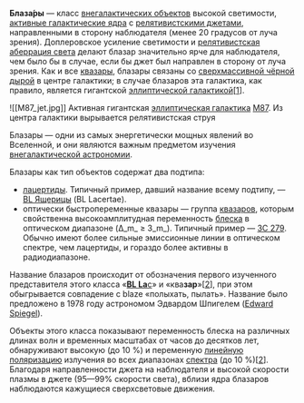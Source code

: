 **Блаза́ры** — класс [внегалактических объектов](https://ru.wikipedia.org/wiki/%D0%92%D0%BD%D0%B5%D0%B3%D0%B0%D0%BB%D0%B0%D0%BA%D1%82%D0%B8%D1%87%D0%B5%D1%81%D0%BA%D0%B0%D1%8F_%D0%B0%D1%81%D1%82%D1%80%D0%BE%D0%BD%D0%BE%D0%BC%D0%B8%D1%8F "Внегалактическая астрономия") высокой светимости, [активные галактические ядра](https://ru.wikipedia.org/wiki/%D0%90%D0%BA%D1%82%D0%B8%D0%B2%D0%BD%D1%8B%D0%B5_%D1%8F%D0%B4%D1%80%D0%B0_%D0%B3%D0%B0%D0%BB%D0%B0%D0%BA%D1%82%D0%B8%D0%BA "Активные ядра галактик") с [релятивистскими джетами](https://ru.wikipedia.org/wiki/%D0%A0%D0%B5%D0%BB%D1%8F%D1%82%D0%B8%D0%B2%D0%B8%D1%81%D1%82%D1%81%D0%BA%D0%B0%D1%8F_%D1%81%D1%82%D1%80%D1%83%D1%8F "Релятивистская струя"), направленными в сторону наблюдателя (менее 20 градусов от луча зрения). Доплеровское усиление светимости и [релятивистская](https://ru.wikipedia.org/wiki/%D0%A0%D0%B5%D0%BB%D1%8F%D1%82%D0%B8%D0%B2%D0%B8%D1%81%D1%82%D1%81%D0%BA%D0%B0%D1%8F_%D0%B0%D0%B1%D0%B5%D1%80%D1%80%D0%B0%D1%86%D0%B8%D1%8F "Релятивистская аберрация") [аберрация света](https://ru.wikipedia.org/wiki/%D0%90%D0%B1%D0%B5%D1%80%D1%80%D0%B0%D1%86%D0%B8%D1%8F_%D1%81%D0%B2%D0%B5%D1%82%D0%B0 "Аберрация света") делают блазар значительно ярче для наблюдателя, чем было бы в случае, если бы джет был направлен в сторону от луча зрения. Как и все [квазары](https://ru.wikipedia.org/wiki/%D0%9A%D0%B2%D0%B0%D0%B7%D0%B0%D1%80 "Квазар"), блазары связаны со [сверхмассивной чёрной дырой](https://ru.wikipedia.org/wiki/%D0%A1%D0%B2%D0%B5%D1%80%D1%85%D0%BC%D0%B0%D1%81%D1%81%D0%B8%D0%B2%D0%BD%D0%B0%D1%8F_%D1%87%D1%91%D1%80%D0%BD%D0%B0%D1%8F_%D0%B4%D1%8B%D1%80%D0%B0 "Сверхмассивная чёрная дыра") в центре галактики; в случае блазаров эта галактика, как правило, является гигантской [эллиптической галактикой](https://ru.wikipedia.org/wiki/%D0%AD%D0%BB%D0%BB%D0%B8%D0%BF%D1%82%D0%B8%D1%87%D0%B5%D1%81%D0%BA%D0%B0%D1%8F_%D0%B3%D0%B0%D0%BB%D0%B0%D0%BA%D1%82%D0%B8%D0%BA%D0%B0 "Эллиптическая галактика")\[[1](https://ru.wikipedia.org/wiki/%D0%91%D0%BB%D0%B0%D0%B7%D0%B0%D1%80#cite_note-1)\].

![[M87_jet.jpg]]
Активная гигантская [эллиптическая галактика](https://ru.wikipedia.org/wiki/%D0%AD%D0%BB%D0%BB%D0%B8%D0%BF%D1%82%D0%B8%D1%87%D0%B5%D1%81%D0%BA%D0%B0%D1%8F_%D0%B3%D0%B0%D0%BB%D0%B0%D0%BA%D1%82%D0%B8%D0%BA%D0%B0 "Эллиптическая галактика") [M87](https://ru.wikipedia.org/wiki/M_87_(%D0%B3%D0%B0%D0%BB%D0%B0%D0%BA%D1%82%D0%B8%D0%BA%D0%B0) "M 87 (галактика)"). Из центра галактики вырывается релятивистская струя 

Блазары — одни из самых энергетически мощных явлений во Вселенной, и они являются важным предметом изучения [внегалактической астрономии](https://ru.wikipedia.org/wiki/%D0%92%D0%BD%D0%B5%D0%B3%D0%B0%D0%BB%D0%B0%D0%BA%D1%82%D0%B8%D1%87%D0%B5%D1%81%D0%BA%D0%B0%D1%8F_%D0%B0%D1%81%D1%82%D1%80%D0%BE%D0%BD%D0%BE%D0%BC%D0%B8%D1%8F "Внегалактическая астрономия").

Блазары как тип объектов содержат два подтипа:

-   [лацертиды](https://ru.wikipedia.org/wiki/%D0%9B%D0%B0%D1%86%D0%B5%D1%80%D1%82%D0%B8%D0%B4%D0%B0_(%D0%B0%D1%81%D1%82%D1%80%D0%BE%D0%BD%D0%BE%D0%BC%D0%B8%D1%8F) "Лацертида (астрономия)"). Типичный пример, давший название всему подтипу, — [BL Ящерицы](https://ru.wikipedia.org/wiki/BL_%D0%AF%D1%89%D0%B5%D1%80%D0%B8%D1%86%D1%8B "BL Ящерицы") (BL Lacertae).
-   оптически быстропеременные квазары — группа [квазаров](https://ru.wikipedia.org/wiki/%D0%9A%D0%B2%D0%B0%D0%B7%D0%B0%D1%80 "Квазар"), которым свойственна высокоамплитудная переменность [блеска](https://ru.wikipedia.org/wiki/%D0%97%D0%B2%D1%91%D0%B7%D0%B4%D0%BD%D0%B0%D1%8F_%D0%B2%D0%B5%D0%BB%D0%B8%D1%87%D0%B8%D0%BD%D0%B0 "Звёздная величина") в оптическом диапазоне (Δ_m_ ≥ 3_m_). Типичный пример — [3C 279](https://ru.wikipedia.org/w/index.php?title=3C_279&action=edit&redlink=1 "3C 279 (страница отсутствует)"). Обычно имеют более сильные эмиссионные линии в оптическом спектре, чем лацертиды, и гораздо более активны в радиодиапазоне.

Название блазаров происходит от обозначения первого изученного представителя этого класса «[**BL La**c](https://ru.wikipedia.org/wiki/BL_%D0%AF%D1%89%D0%B5%D1%80%D0%B8%D1%86%D1%8B "BL Ящерицы")» и «ква**зар**»\[[2](https://ru.wikipedia.org/wiki/%D0%91%D0%BB%D0%B0%D0%B7%D0%B0%D1%80#cite_note-AES-2)\], при этом обыгрывается совпадение с blaze «полыхать, пылать». Название было предложено в 1978 году астрономом Эдвардом Шпигелем ([Edward Spiegel](https://en.wikipedia.org/wiki/Edward_Spiegel "en:Edward Spiegel")).

Объекты этого класса показывают переменность блеска на различных длинах волн и временных масштабах от часов до десятков лет, обнаруживают высокую (до 10 %) и переменную [линейную поляризацию](https://ru.wikipedia.org/wiki/%D0%9F%D0%BE%D0%BB%D1%8F%D1%80%D0%B8%D0%B7%D0%B0%D1%86%D0%B8%D1%8F_%D0%B2%D0%BE%D0%BB%D0%BD "Поляризация волн") излучения во всех диапазонах [спектра](https://ru.wikipedia.org/wiki/%D0%A1%D0%BF%D0%B5%D0%BA%D1%82%D1%80 "Спектр") (до 10 %)\[[2](https://ru.wikipedia.org/wiki/%D0%91%D0%BB%D0%B0%D0%B7%D0%B0%D1%80#cite_note-AES-2)\]. Благодаря направленности джета на наблюдателя и высокой скорости плазмы в джете (95—99% скорости света), вблизи ядра блазаров наблюдаются кажущиеся сверхсветовые движения.